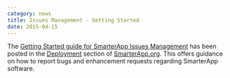 ```yaml
---
category: news
title: Issues Management - Getting Started
date: 2015-04-15
---
```

The [Getting Started guide for SmarterApp Issues Management](http://www.smarterapp.org/documents/IssuesManagement-GettingStarted.html) has been posted in the [Deployment](http://www.smarterapp.org/deployment.html) section of [SmarterApp.org](http://www.smarterapp.org). This offers guidance on how to report bugs and enhancement requests regarding SmarterApp software.
